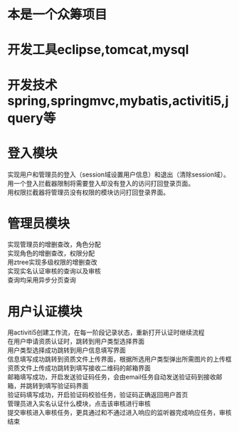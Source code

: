 # 本是一个众筹项目
# 开发工具eclipse,tomcat,mysql
# 开发技术spring,springmvc,mybatis,activiti5,jquery等
# 登入模块
实现用户和管理员的登入（session域设置用户信息）和退出（清除session域）。<br>
用一个登入拦截器限制将需要登入却没有登入的访问打回登录页面。<br>
用权限拦截器将管理员没有权限的模块访问打回登录界面。<br>
# 管理员模块
实现管理员的增删查改，角色分配<br>
实现角色的增删查改，权限分配<br>
用ztree实现多级权限的增删查改<br>
实现实名认证审核的查询以及审核<br>
查询均采用异步分页查询<br>
# 用户认证模块
用activiti5创建工作流，在每一阶段记录状态，重新打开认证时继续流程<br>
在用户申请资质认证时，跳转到用户类型选择界面<br>
用户类型选择成功跳转到用户信息填写界面<br>
信息填写成功跳转到资质文件上传界面，根据所选用户类型弹出所需图片的上传框<br>
资质文件上传成功跳转到填写接收二维码的邮箱界面<br>
邮箱填写成功，开启发送验证码任务，会由email任务自动发送验证码到接收邮箱，并跳转到填写验证码界面<br>
验证码填写成功，开启验证码校验任务，验证码正确返回用户首页<br>
管理员进入实名认证什么模块，点击该审核进行审核<br>
提交审核进入审核任务，更具通过和不通过进入响应的监听器完成响应任务，审核结束<br>
